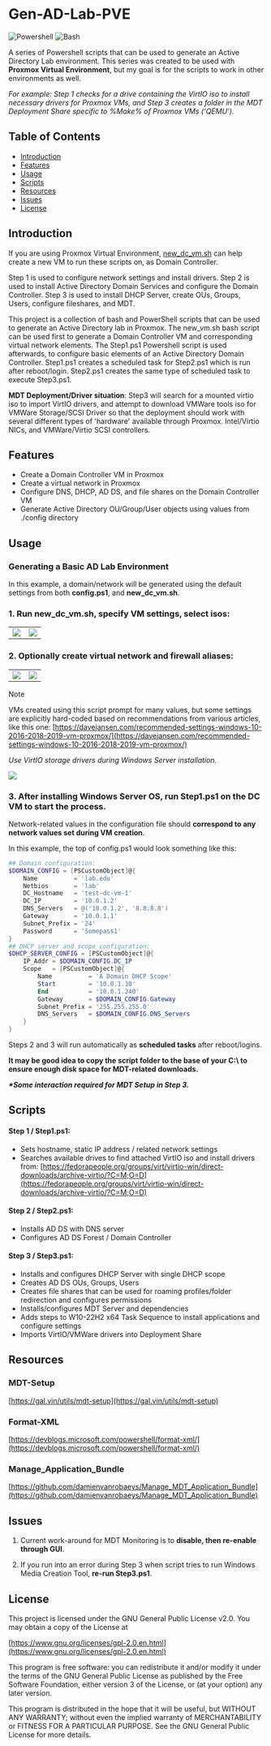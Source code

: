# Gen-AD-Lab-PVE

![Powershell](https://img.shields.io/badge/language-Powershell-0078D4) ![Bash](https://img.shields.io/badge/Bash-05c100)

A series of Powershell scripts that can be used to generate an Active Directory Lab environment.
This series was created to be used with **Proxmox Virtual Environment**, but my goal is for the scripts to work in other environments as well.

_For example: Step 1 checks for a drive containing the VirtIO iso to install necessary drivers for Proxmox VMs, and Step 3 creates a folder in the MDT Deployment Share specific to %Make% of Proxmox VMs ('QEMU')._

## Table of Contents

- [Introduction](#introduction)
- [Features](#features)
- [Usage](#usage)
- [Scripts](#scripts)
- [Resources](#resources)
- [Issues](#issues)
- [License](#license)

## Introduction

If you are using Proxmox Virtual Environment, [new_dc_vm.sh](https://github.com/albddnbn/proxmox-ve-utility-scripts/blob/main/new_dc_vm.sh) can help create a new VM to run these scripts on, as Domain Controller.

Step 1 is used to configure network settings and install drivers.
Step 2 is used to install Active Directory Domain Services and configure the Domain Controller.
Step 3 is used to install DHCP Server, create OUs, Groups, Users, configure fileshares, and MDT.

This project is a collection of bash and PowerShell scripts that can be used to generate an Active Directory lab in Proxmox.
The new_vm.sh bash script can be used first to generate a Domain Controller VM and corresponding virtual network elements.
The Step1.ps1 Powershell script is used afterwards, to configure basic elements of an Active Directory Domain Controller. Step1.ps1 creates a scheduled task for Step2.ps1 which is run after reboot/login. Step2.ps1 creates the same type of scheduled task to execute Step3.ps1.

**MDT Deployment/Driver situation**: Step3 will search for a mounted virtio iso to import VirtIO drivers, and attempt to download VMWare tools iso for VMWare Storage/SCSI Driver so that the deployment should work with several different types of 'hardware' available through Proxmox. Intel/Virtio NICs, and VMWare/Virtio SCSI controllers.

## Features

- Create a Domain Controller VM in Proxmox
- Create a virtual network in Proxmox
- Configure DNS, DHCP, AD DS, and file shares on the Domain Controller VM
- Generate Active Directory OU/Group/User objects using values from ./config directory

## Usage

### Generating a Basic AD Lab Environment

In this example, a domain/network will be generated using the default settings from both **config.ps1**, and **new_dc_vm.sh**.

### 1. Run **new_dc_vm.sh**, specify VM settings, select isos:

<table>
    <tr>
        <td>
        <img src="img\1-new-dc-vm.png">
        </td>
        <td>
        <img src="img\2-vm-settings.png">
        </td>
    </tr>
</table>

### 2. Optionally create virtual network and firewall aliases:

<table>
    <tr>
        <td>
        <img src="img\3-zone-settings.png">
        </td>
        <td>
        <img src="img\4-firewall-aliases.png">
        </td>
    </tr>
</table>

> [!NOTE]
> VMs created using this script prompt for many values, but some settings are explicitly hard-coded based on recommendations from various articles, like this one: [https://davejansen.com/recommended-settings-windows-10-2016-2018-2019-vm-proxmox/](https://davejansen.com/recommended-settings-windows-10-2016-2018-2019-vm-proxmox/)

_Use VirtIO storage drivers during Windows Server installation._

<img src="img\011-load-virtio-drivers-for-server-install.png" style="max-width: 750px;">

### 3. After installing Windows Server OS, run **Step1.ps1** on the DC VM to start the process.

Network-related values in the configuration file should **correspond to any network values set during VM creation**.

In this example, the top of config.ps1 would look something like this:

```powershell
## Domain configuration:
$DOMAIN_CONFIG = [PSCustomObject]@{
    Name          = 'lab.edu'
    Netbios       = 'lab'
    DC_Hostname   = 'test-dc-vm-1'
    DC_IP         = '10.0.1.2'
    DNS_Servers   = @('10.0.1.2', '8.8.8.8')
    Gateway       = '10.0.1.1'
    Subnet_Prefix = '24'
    Password      = 'Somepass1'
}
## DHCP server and scope configuration:
$DHCP_SERVER_CONFIG = [PSCustomObject]@{
    IP_Addr = $DOMAIN_CONFIG.DC_IP
    Scope   = [PSCustomObject]@{
        Name          = 'A Domain DHCP Scope'
        Start         = '10.0.1.10'
        End           = '10.0.1.240'
        Gateway       = $DOMAIN_CONFIG.Gateway
        Subnet_Prefix = '255.255.255.0'
        DNS_Servers   = $DOMAIN_CONFIG.DNS_Servers
    }
}
```

Steps 2 and 3 will run automatically as **scheduled tasks** after reboot/logins.

**It may be good idea to copy the script folder to the base of your C:\ to ensure enough disk space for MDT-related downloads.**

_**\*Some interaction required for MDT Setup in Step 3.**_

## Scripts

#### Step 1 / Step1.ps1:

- Sets hostname, static IP address / related network settings
- Searches available drives to find attached VirtIO iso and install drivers from: [https://fedorapeople.org/groups/virt/virtio-win/direct-downloads/archive-virtio/?C=M;O=D](https://fedorapeople.org/groups/virt/virtio-win/direct-downloads/archive-virtio/?C=M;O=D)

#### Step 2 / Step2.ps1:

- Installs AD DS with DNS server
- Configures AD DS Forest / Domain Controller

#### Step 3 / Step3.ps1:

- Installs and configures DHCP Server with single DHCP scope
- Creates AD DS OUs, Groups, Users
- Creates file shares that can be used for roaming profiles/folder redirection and configures permissions
- Installs/configures MDT Server and dependencies
- Adds steps to W10-22H2 x64 Task Sequence to install applications and configure settings
- Imports VirtIO/VMWare drivers into Deployment Share

## Resources

### MDT-Setup

[https://gal.vin/utils/mdt-setup](https://gal.vin/utils/mdt-setup)

### Format-XML

[https://devblogs.microsoft.com/powershell/format-xml/](https://devblogs.microsoft.com/powershell/format-xml/)

### Manage_Application_Bundle

[https://github.com/damienvanrobaeys/Manage_MDT_Application_Bundle](https://github.com/damienvanrobaeys/Manage_MDT_Application_Bundle)

## Issues

1. Current work-around for MDT Monitoring is to **disable, then re-enable through GUI**.

2. If you run into an error during Step 3 when script tries to run Windows Media Creation Tool, **re-run Step3.ps1**.

## License

This project is licensed under the GNU General Public License v2.0. You may obtain a copy of the License at

[https://www.gnu.org/licenses/gpl-2.0.en.html](https://www.gnu.org/licenses/gpl-2.0.en.html)

This program is free software: you can redistribute it and/or modify it under the terms of the GNU General Public License as published by the Free Software Foundation, either version 3 of the License, or (at your option) any later version.

This program is distributed in the hope that it will be useful, but WITHOUT ANY WARRANTY; without even the implied warranty of MERCHANTABILITY or FITNESS FOR A PARTICULAR PURPOSE. See the GNU General Public License for more details.
